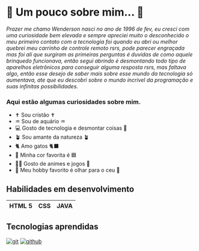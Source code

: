  # 🚀 Um pouco sobre mim... 🤗

*Prazer me chamo Wenderson nasci no ano de 1996 de fev, eu cresci com uma curiosidade bem elevada e sempre apreciei muito o desconhecido o meu primeiro
contato com a tecnologia foi quando eu abri ou melhor quebrei meu carrinho de controle remoto rsrs, pode parecer engraçada mas foi ali
que surgiram as primeiras perguntas é duvidas de como aquele brinquedo funcionava, então segui abrindo é desmontando todo tipo de aparelhos
eletrônicos para conseguir alguma resposta rsrs, mas faltava algo, então esse desejo de saber mais sobre esse mundo da tecnologia só aumentava,
ate que eu descobri sobre o mundo incrível da programação e suas infinitas possibilidades.*

### Aqui estão algumas curiosidades sobre mim.

- ✝️ Sou cristão ✝️
- ♒ Sou de aquário ♒
- 💻 Gosto de tecnologia e desmontar coisas 🤭
- 🪴 Sou amante da natureza 🪴
- 🐈 Amo gatos 🐈‍⬛
- 🩵 Minha cor favorita é 🟦
- 🐦‍🔥 Gosto de animes e jogos 👾
- 🔭 Meu hobby favorito é olhar para o ceu 🌌

 ## Habilidades em desenvolvimento

|HTML 5|CSS|JAVA|
|------|---|----|

## Tecnologias aprendidas
[![git](https://img.shields.io/badge/git-orange?style=for-the-badge&logo=git&logoColor=black)](https://git-scm.com/downloads)
[![github](https://img.shields.io/badge/github-black?style=for-the-badge&logo=github&logoColor=white)](https://github.com/)



